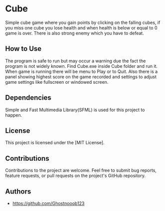 # Cube

Simple cube game where you gain points by clicking on the falling cubes, if you miss one cube you lose health and when health is below or equal to 0 game is over.
There is also strong enemy which you have to defeat.

## How to Use
The program is safe to run but may occur a warning due the fact the program is not widely known.
Find Cube.exe inside Cube folder and run it.
When game is running there will be menu to Play or to Quit. Also there is a panel showing highest score on the game recorded and settings to adjust game settings like fullscreen or windowed screen.

## Dependencies

Simple and Fast Multimedia Library(SFML) is used for this project to happen.

## License

This project is licensed under the [MIT License].

## Contributions

Contributions to the project are welcome. Feel free to submit bug reports, feature requests, or pull requests on the project's GitHub repository.

## Authors

- https://github.com/Ghostnooob123
